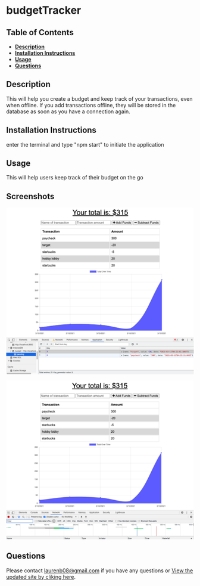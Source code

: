 # budgetTracker

## **Table of Contents**

- [**Description**](#description)
- [**Installation Instructions**](#installation-instructions)
- [**Usage**](#usage)
- [**Questions**](#questions)

## **Description**

This will help you create a budget and keep track of your transactions, even when offline. If you add transactions offline, they will be stored in the database as soon as you have a connection again.

## **Installation Instructions**

enter the terminal and type "npm start" to initiate the application

## **Usage**

This will help users keep track of their budget on the go

## **Screenshots**

![](https://github.com/laurenb08/budgetTracker/raw/main/public/assets/Screen%20Shot%202021-03-10%20at%208.23.51%20PM.png)

![](https://github.com/laurenb08/budgetTracker/raw/main/public/assets/Screen%20Shot%202021-03-10%20at%208.25.07%20PM.png)

## **Questions**

Please contact <laurenb08@gmail.com> if you have any questions or [View the updated site by cliking here](https://laurenb08.github.io/budgetTracker/).
